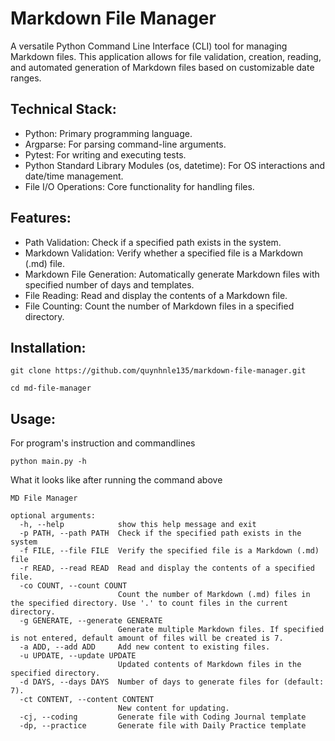 # Markdown File Manager

A versatile Python Command Line Interface (CLI) tool for managing Markdown files. This application allows for file validation, creation, reading, and automated generation of Markdown files based on customizable date ranges.

## Technical Stack:
- Python: Primary programming language.
- Argparse: For parsing command-line arguments.
- Pytest: For writing and executing tests.
- Python Standard Library Modules (os, datetime): For OS interactions and date/time management.
- File I/O Operations: Core functionality for handling files.

## Features:

- Path Validation: Check if a specified path exists in the system.
- Markdown Validation: Verify whether a specified file is a Markdown (.md) file.
- Markdown File Generation: Automatically generate Markdown files with specified number of days and templates.
- File Reading: Read and display the contents of a Markdown file.
- File Counting: Count the number of Markdown files in a specified directory.


## Installation:

```commandline
git clone https://github.com/quynhnle135/markdown-file-manager.git

cd md-file-manager
```

## Usage:

For program's instruction and commandlines

```commandline
python main.py -h
```

What it looks like after running the command above

```commandline
MD File Manager

optional arguments:
  -h, --help            show this help message and exit
  -p PATH, --path PATH  Check if the specified path exists in the system
  -f FILE, --file FILE  Verify the specified file is a Markdown (.md) file
  -r READ, --read READ  Read and display the contents of a specified file.
  -co COUNT, --count COUNT
                        Count the number of Markdown (.md) files in the specified directory. Use '.' to count files in the current directory.
  -g GENERATE, --generate GENERATE
                        Generate multiple Markdown files. If specified is not entered, default amount of files will be created is 7.
  -a ADD, --add ADD     Add new content to existing files.
  -u UPDATE, --update UPDATE
                        Updated contents of Markdown files in the specified directory.
  -d DAYS, --days DAYS  Number of days to generate files for (default: 7).
  -ct CONTENT, --content CONTENT
                        New content for updating.
  -cj, --coding         Generate file with Coding Journal template
  -dp, --practice       Generate file with Daily Practice template
```


